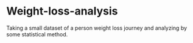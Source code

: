 # Weight-loss-analysis
Taking a small dataset of a person weight loss journey and analyzing by some statistical method.
